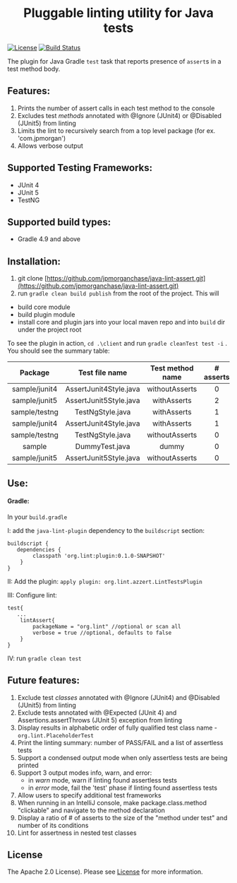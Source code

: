 <h1 align="center">Pluggable linting utility for Java tests</h1>


[![License](https://img.shields.io/badge/license-Apache%202.0-blue.svg)](https://choosealicense.com/licenses/apache-2.0/)
[![Build Status](https://travis-ci.org/jpmorganchase/java-lint-assert.svg?branch=master)](https://travis-ci.org/jpmorganchase/java-lint-assert)

The plugin for Java Gradle `test` task that reports presence of `assert`s in a test method body. 

## Features:
1. Prints the number of assert calls in each test method to the console
1. Excludes test _methods_ annotated with @Ignore (JUnit4) or @Disabled (JUnit5) from linting 
1. Limits the lint to recursively search from a top level package (for ex. 'com.jpmorgan')
1. Allows verbose output


## Supported Testing Frameworks:
- JUnit 4
- JUnit 5
- TestNG

## Supported build types:
- Gradle 4.9 and above

## Installation:
1. git clone [https://github.com/jpmorganchase/java-lint-assert.git](https://github.com/jpmorganchase/java-lint-assert.git)
2. run `gradle clean build publish` from the root of the project. This will
* build core module
* build plugin module
* install core and plugin jars into your local maven repo and into `build` dir under the project root 

To see the plugin in action, `cd .\client` 
and run `gradle cleanTest test -i` . You should see the summary table:
 
| Package  | Test file name | Test method name  | # asserts  |
| :-------------: |:-------------:| :-------------:|  :-------------:|  
|    sample/junit4    |    AssertJunit4Style.java    |     withoutAsserts     |        0        |
|    sample/junit5    |    AssertJunit5Style.java    |      withAsserts       |        2        |
|    sample/testng    |       TestNgStyle.java       |      withAsserts       |        1        |
|    sample/junit4    |    AssertJunit4Style.java    |      withAsserts       |        1        |
|    sample/testng    |       TestNgStyle.java       |     withoutAsserts     |        0        |
|       sample        |        DummyTest.java        |         dummy          |        0        |
|    sample/junit5    |    AssertJunit5Style.java    |     withoutAsserts     |        0        |
 
 
## Use:


#### Gradle:

In your `build.gradle` 

I: add the `java-lint-plugin` dependency to the `buildscript` section: 
```
buildscript {
   dependencies {
        classpath 'org.lint:plugin:0.1.0-SNAPSHOT'
    }
}
```
II: Add the plugin: `apply plugin: org.lint.azzert.LintTestsPlugin`

III: Configure lint:
```
test{
   ...   
    lintAssert{
        packageName = "org.lint" //optional or scan all
        verbose = true //optional, defaults to false
    }
}
```
IV: run `gradle clean test`


## Future features:
 1. Exclude test _classes_ annotated with @Ignore (JUnit4) and @Disabled (JUnit5) from linting 
 1. Exclude tests annotated with @Expected (JUnit 4) and Assertions.assertThrows (JUnit 5) exception from linting
 1. Display results in alphabetic order of fully qualified test class name - `org.lint.PlaceholderTest`  
 1. Print the linting summary: number of PASS/FAIL and a list of assertless tests
 1. Support a condensed output mode when only assertless tests are being printed 
 1. Support 3 output modes info, warn, and error:
    * in _warn_ mode, warn if linting found assertless tests
    * in _error_ mode, fail the 'test' phase if linting found assertless tests
 1. Allow users to specify additional test frameworks
 1. When running in an IntelliJ console, make package.class.method "clickable" and navigate to the method declaration
 1. Display a ratio of # of asserts to the size of the "method under test" and number of its conditions
 1. Lint for assertness in nested test classes

## License

The Apache 2.0 License). Please see [License](https://choosealicense.com/licenses/apache-2.0/) for more information.

